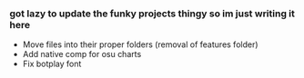 ### got lazy to update the funky projects thingy so im just writing it here

- Move files into their proper folders (removal of features folder)
- Add native comp for osu charts
- Fix botplay font